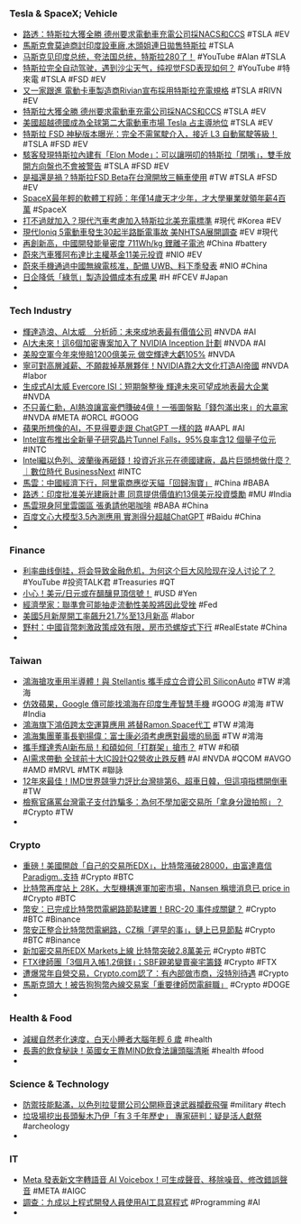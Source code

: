 ### Tesla & SpaceX; Vehicle
- [路透：特斯拉大獲全勝 德州要求電動車充電公司採NACS和CCS](https://news.cnyes.com/news/id/5222843) #TSLA #EV
- [馬斯克會莫迪商討印度設車廠,木頭姐連日拋售特斯拉](https://m.cnyes.com/news/id/5223579) #TSLA
- [马斯克见印度总统，夸法国总统，特斯拉280了！](https://www.youtube.com/watch?v=GFqONb1uPMI) #YouTube #Alan #TSLA
- [特斯拉完全自动驾驶，遇到沙尘天气，纯视觉FSD表现如何？](https://www.youtube.com/watch?v=LbPe7arWq68) #YouTube #特來電 #TSLA #FSD #EV
- [又一家跟進 電動卡車製造商Rivian宣布採用特斯拉充電規格](https://m.cnyes.com/news/id/5222568) #TSLA #RIVN #EV
- [特斯拉大獲全勝 德州要求電動車充電公司採NACS和CCS](https://news.cnyes.com/news/id/5222843) #TSLA #EV
- [美國超越德國成為全球第二大電動車市場 Tesla 占主導地位](https://www.cool3c.com/article/195051) #TSLA #EV
- [特斯拉 FSD 神秘版本曝光：完全不需駕駛介入，接近 L3 自動駕駛等級！](https://wuangus.cc/tesla-fsd-beta-elon-model/) #TSLA #FSD #EV
- [駭客發現特斯拉內建有「Elon Mode」：可以讓嘮叨的特斯拉「閉嘴」，雙手放開方向盤也不會被警告](https://www.techbang.com/posts/107345-hackers-discovered-that-tesla-has-built-in-elon-mode-you-can) #TSLA #FSD #EV
- [是福還是禍？特斯拉FSD Beta在台灣開放三輛車使用](https://www.carture.com.tw/opinion/article/25812-是福還是禍？特斯拉FSD-Beta在台灣開放三輛車使用) #TW #TSLA #FSD #EV
- [SpaceX最年輕的軟體工程師：年僅14歲天才少年，才大學畢業就領年薪4百萬](https://www.techbang.com/posts/107353-14-year-old-genius-boy-becomes-a-new-spacex-employee-annual) #SpaceX
- [打不過就加入？現代汽車考慮加入特斯拉北美充電標準](https://news.cnyes.com/news/id/5222479) #現代 #Korea #EV
- [現代Ioniq 5電動車發生30起半路斷電事故 美NHTSA展開調查](https://m.cnyes.com/news/id/5220987) #EV #現代
- [再創新高，中國開發能量密度 711Wh/kg 鋰離子電池](https://technews.tw/2023/06/20/cn-pouch-cell/) #China #battery
- [蔚來汽車獲阿布達比主權基金11美元投資](https://news.cnyes.com/news/id/5222590) #NIO #EV
- [蔚來手機通過中國無線電核准，配備 UWB、料下季發表](https://technews.tw/2023/06/20/nio-smart-phone-q3/) #NIO #China
- [日企降低「綠氫」製造設備成本有成果](https://zh.cn.nikkei.com/industry/ienvironment/52594-2023-06-20-05-00-49.html) #H #FCEV #Japan
-
### Tech Industry
- [輝達造浪、AI太威　分析師：未來成地表最有價值公司](https://finance.ettoday.net/news/2524636) #NVDA #AI
- [AI大未來！這6個加密專案加入了 NVIDIA Inception 計劃](https://www.blocktempo.com/six-cryptocurrency-projects-that-have-joined-the-nvidia-inception/) #NVDA #AI
- [美股空軍今年來慘賠1200億美元 做空輝達大虧105%](https://news.cnyes.com/news/id/5222759) #NVDA
- [寧可對高層減薪、不願裁掉基層夥伴！NVIDIA靠2大文化打造AI帝國](https://tw.news.yahoo.com/寧可對高層減薪-不願裁掉基層夥伴-nvidia靠2大文化打造ai帝國-055031997.html) #NVDA #labor
- [生成式AI太威 Evercore ISI：短期盤整後 輝達未來可望成地表最大企業](https://news.cnyes.com/news/id/5222751) #NVDA
- [不只黃仁勳，AI熱浪讓富豪們賺破4億！一張圖盤點「錢包滿出來」的大贏家](https://www.bnext.com.tw/article/75756/ai-billionaire-2023-wealth) #NVDA #META #ORCL #GOOG
- [蘋果所想像的AI，不見得要走跟 ChatGPT 一樣的路](https://www.techbang.com/posts/106205-apples-artificial-intelligence-application-is-not-the-same-as) #AAPL #AI
- [Intel宣布推出全新量子研究晶片Tunnel Falls，95%良率含12 個量子位元](https://www.techbang.com/posts/107338-intel-announced-new-quantum-research-chip-tunnel-falls) #INTC
- [Intel繼以色列、波蘭後再砸錢！投資近兆元在德國建廠，晶片巨頭想做什麼？｜數位時代 BusinessNext](https://www.bnext.com.tw/article/75724/intel-israeli-invest) #INTC
- [馬雲：中國經濟下行，阿里電商應從天貓「回歸淘寶」](https://technews.tw/2023/06/20/jack-ma-alibaba-analyze/) #China #BABA
- [路透：印度批准美光建廠計畫 同意提供價值約13億美元投資獎勵](https://news.cnyes.com/news/id/5222837) #MU #India
- [馬雲現身阿里雲園區 張勇請他喝咖啡](https://news.cnyes.com/news/id/5222839) #BABA #China
- [百度文心大模型3.5內測應用 實測得分超越ChatGPT](https://news.cnyes.com/news/id/5222842) #Baidu #China
-
### Finance
- [利率曲线倒挂，将会导致金融危机，为何这个巨大风险现在没人讨论了？](https://www.youtube.com/watch?v=82mOiLIwY6k) #YouTube #投资TALK君 #Treasuries #QT
- [小心！美元/日元或在醞釀見頂信號！](https://www.dailyfxasia.com/cn/cmarkets/20230620-24393.html) #USD #Yen
- [經濟學家：聯準會可能抽走流動性美股將因此受挫](https://news.cnyes.com/news/id/5221928) #Fed
- [美國5月新屋開工率飆升21.7%至13月新高](https://m.cnyes.com/news/id/5222591) #labor
- [野村：中國貨幣刺激政策成效有限，房市恐螺旋式下行](https://finance.technews.tw/2023/06/20/china-real-estate-market-may-spiral-downward/) #RealEstate #China
-
### Taiwan
- [鴻海搶攻車用半導體！與 Stellantis 攜手成立合資公司 SiliconAuto](https://finance.technews.tw/2023/06/20/foxconn-stellantis-siliconauto/) #TW #鴻海
- [仿效蘋果，Google 傳可能找鴻海在印度生產智慧手機](https://technews.tw/2023/06/21/alphabet-google-bharat-fih-pixel/) #GOOG #鴻海 #TW #India
- [鴻海旗下鴻佰跨太空運算應用 將替Ramon.Space代工](https://m.cnyes.com/news/id/5222503) #TW #鴻海
- [鴻海集團董事長劉揚偉：富士康必須考慮應對最壞的局面](https://www.bbc.com/zhongwen/trad/business-65958945) #TW #鴻海
- [攜手輝達秀AI新布局！和碩如何「打群架」搶市？](https://www.gvm.com.tw/article/103716) #TW #和碩
- [AI需求帶動 全球前十大IC設計Q2營收止跌反轉](https://m.cnyes.com/news/id/5222461) #AI #NVDA #QCOM #AVGO #AMD #MRVL #MTK #聯詠
- [12年來最佳！IMD世界競爭力評比台灣排第6、超車日韓，但這項指標開倒車](https://www.bnext.com.tw/article/75741/imd-world-competitiveness) #TW
- [檢察官痛罵台灣電子支付詐騙多：為何不學加密交易所「拿身分證拍照」？](https://www.blocktempo.com/electronic-payment-in-taiwan-kyc-problem/) #Crypto #TW
-
### Crypto
- [重磅！美國開啟「自己的交易所EDX」，比特幣漲破28000，由富達嘉信Paradigm..支持](https://www.blocktempo.com/fidelity-backed-u-s-cryptocurrency-exchange-edx-launches/) #Crypto #BTC
- [比特幣再度站上 28K，大型機構進軍加密市場，Nansen 稱壞消息已 price in](https://abmedia.io/btc-up-to-28k-nansen-report-said-bad-news-already-priced-in) #Crypto #BTC
- [幣安：已完成比特幣閃電網路節點建置！BRC-20 事件成關鍵？](https://blockcast.it/2023/06/20/binance-sets-up-bitcoin-lightning-nodes-to-ease-deposits-and-withdrawals/) #Crypto #BTC #Binance
- [幣安正整合比特幣閃電網路，CZ稱「遲早的事」，鏈上已見節點](https://www.blocktempo.com/binance-is-working-to-integrate-the-bitcoin-lightning-network/) #Crypto #BTC #Binance
- [新加密交易所EDX Markets上線 比特幣突破2.8萬美元](https://m.cnyes.com/news/id/5222743) #Crypto #BTC
- [FTX律師團「3個月入帳1.2億鎂」；SBF親弟變賣豪宅籌錢](https://www.blocktempo.com/ftx-paid-over-120-million-in-advisor-fees-between-february-1-and-april-30/) #Crypto #FTX
- [遭爆常年自營交易，Crypto.com認了：有內部做市商，沒特別待遇](https://abmedia.io/crypto-com-operates-market-making-teams) #Crypto
- [馬斯克頭大！被告狗狗幣內線交易案「重要律師閃電辭職」](https://www.blocktempo.com/elon-musk-loses-litigator-adam-gabor/) #Crypto #DOGE
-
### Health & Food
- [減緩自然老化速度，白天小睡者大腦年輕 6 歲](https://technews.tw/2023/06/20/take-a-nap-is-good-for-brain/) #health
- [長壽的飲食秘訣！英國女王靠MIND飲食法讓頭腦清晰](https://cava.tw/beauty/body/248058) #health #food
-
### Science & Technology
- [防禦技能點滿，以色列拉婓爾公司公開極音速武器攔截飛彈](https://technews.tw/2023/06/20/rafael-advanced-defense-systems-unveiled-sky-sonic-hypersonic-interceptor/) #military #tech
- [垃圾場挖出長頭髮木乃伊「有３千年歷史」 專家研判：疑是活人獻祭](https://today.line.me/tw/v2/article/kEZ5a7w) #archeology
-
### IT
- [Meta 發表新文字轉語音 AI Voicebox！可生成聲音、移除噪音、修改錯誤聲音](https://www.inside.com.tw/article/31964-meta-voicebox) #META #AIGC
- [調查：九成以上程式開發人員使用AI工具寫程式](https://news.cnyes.com/news/id/5221763) #Programming #AI
-